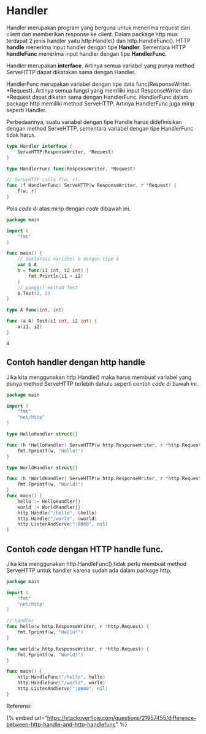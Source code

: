 # Handler

Handler merupakan program yang berguna untuk menerima request dari client dan memberikan response ke client. Dalam package http mux terdapat 2 jenis handler yaitu http.Handle() dan http.HandleFunc(). HTTP **handle** menerima input handler dengan tipe **Handler**. Sementara HTTP **handleFunc** menerima input handler dengan tipe **HandlerFunc**.

Handler merupakan **interface**. Artinya semua variabel yang punya method ServeHTTP dapat dikatakan sama dengan Handler.&#x20;

HandlerFunc merupakan variabel dengan tipe data func(ResponseWriter. \*Request). Artinya semua fungsi yang memiliki input ResponseWriter dan \*Request dapat dikatan sama dengan HandlerFunc. HandlerFunc dalam package http memiliki method ServeHTTP. Artinya HandlerFunc juga mirip seperti Handler.&#x20;

Perbedaannya, suatu variabel dengan tipe Handle harus didefinisikan dengan method ServeHTTP, sementara variabel dengan tipe HandlerFunc tidak harus.&#x20;

```go
type Handler interface {
	ServeHTTP(ResponseWriter, *Request)
}
```

```go
type HandlerFunc func(ResponseWriter, *Request)

// ServeHTTP calls f(w, r).
func (f HandlerFunc) ServeHTTP(w ResponseWriter, r *Request) {
	f(w, r)
}

```

Pola _code_ di atas mirip dengan _code_ dibawah ini.

```go
package main

import (
	"fmt"
)

func main() {
	// deklarasi variabel b dengan tipe A
	var b A
	b = func(i1 int, i2 int) {
		fmt.Println(i1 + i2)
	}
	// panggil method Test
	b.Test(2, 2)
}

type A func(int, int)

func (a A) Test(i1 int, i2 int) {
	a(i1, i2)
}

```

```
4
```

## Contoh handler dengan http handle

Jika kita menggunakan http.Handle() maka harus membuat variabel yang punya method ServeHTTP terlebih dahulu seperti contoh _code_ di bawah ini.

```go
package main

import (
    "fmt"
    "net/http"
)

type HelloHandler struct{}

func (h *HelloHandler) ServeHTTP(w http.ResponseWriter, r *http.Request) {
    fmt.Fprintf(w, "Hello!")
}

type WorldHandler struct{}

func (h *WorldHandler) ServeHTTP(w http.ResponseWriter, r *http.Request) {
    fmt.Fprintf(w, "World!")
}
func main() {
    hello := HelloHandler{}
    world := WorldHandler{}
    http.Handle("/hello", &hello)
    http.Handle("/world", &world)
    http.ListenAndServe(":8080", nil)
}
```

## Contoh _code_ dengan HTTP handle func.

Jika kita menggunakan http.HandleFunc() tidak perlu membuat method ServeHTTP untuk handler karena sudah ada dalam package http.

```go
package main

import (
    "fmt"
    "net/http"
)

// handler
func hello(w http.ResponseWriter, r *http.Request) {
    fmt.Fprintf(w, "Hello!")
}

func world(w http.ResponseWriter, r *http.Request) {
    fmt.Fprintf(w, "World!")
}

func main() {
    http.HandleFunc("/hello", hello)
    http.HandleFunc("/world", world)
    http.ListenAndServe(":8080", nil)
}
```

Referensi:

{% embed url="https://stackoverflow.com/questions/21957455/difference-between-http-handle-and-http-handlefunc" %}
